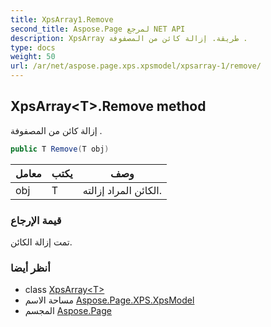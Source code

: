 ```yaml
---
title: XpsArray1.Remove
second_title: Aspose.Page لمرجع NET API
description: XpsArray طريقة. إزالة كائن من المصفوفة .
type: docs
weight: 50
url: /ar/net/aspose.page.xps.xpsmodel/xpsarray-1/remove/
---
```

## XpsArray&lt;T&gt;.Remove method

إزالة كائن من المصفوفة .

```csharp
public T Remove(T obj)
```

| معامل | يكتب | وصف |
| --- | --- | --- |
| obj | T | الكائن المراد إزالته. |

### قيمة الإرجاع

تمت إزالة الكائن.

### أنظر أيضا

* class [XpsArray&lt;T&gt;](../)
* مساحة الاسم [Aspose.Page.XPS.XpsModel](../../xpsarray-1/)
* المجسم [Aspose.Page](../../../)


